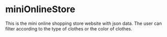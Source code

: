 # miniOnlineStore

This is the mini online shopping store website with json data. The user can filter according to the type of clothes or the color of clothes.